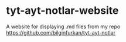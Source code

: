 # tyt-ayt-notlar-website

A website for displaying .md files from my repo https://github.com/bilginfurkan/tyt-ayt-notlar
